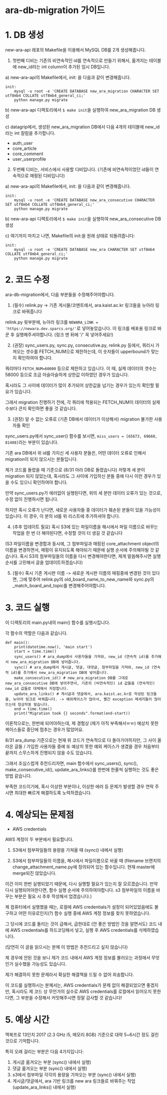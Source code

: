 # ara-db-migration 가이드

# 1. DB 생성
new-ara-api 레포의 Makefile을 이용해서 MySQL DB를 2개 생성해줍니다.

1. 첫번째 디비는 기존의 비연속적인 id를 연속적으로 만들기 위해서, 옮겨지는 테이블에 new_id라는 int column이 추가된 임시 DB입니다.

a) new-ara-api의 Makefile에서, init: 을 다음과 같이 변경해줍니다.

```
init:
	mysql -u root -e 'CREATE DATABASE new_ara_migration CHARACTER SET utf8mb4 COLLATE utf8mb4_general_ci;'
	python manage.py migrate
```

b) new-ara-api 디렉토리에서 `$ make init`을 실행하여 new_ara_migration DB 생성

c) datagrip에서, 생성된 new_ara_migration DB에서 다음 4개의 테이블에 new_id라는 int 칼럼을 추가합니다.
- auth_user
- core_article
- core_comment
- user_userprofile

2. 두번째 디비는, 서비스에서 사용할 디비입니다. (기존에 비연속적이었던 id들이 연속적으로 매핑된 디비입니다)

a) new-ara-api의 Makefile에서, init: 을 다음과 같이 변경해줍니다.
```
init:
	mysql -u root -e 'CREATE DATABASE new_ara_consecutive CHARACTER SET utf8mb4 COLLATE utf8mb4_general_ci;'
	python manage.py migrate
```
b) new-ara-api 디렉토리에서 `$ make init`을 실행하여 new_ara_consecutive DB 생성

c) 여기까지 마치고 나면, Makefile의 init:을 원래 상태로 되돌려줍니다:
```
init:
	mysql -u root -e 'CREATE DATABASE new_ara CHARACTER SET utf8mb4 COLLATE utf8mb4_general_ci;'
	python manage.py migrate
```

# 2. 코드 수정
ara-db-migration에서, 다음 부분들을 수정해주어야합니다.

1. (필수) relink.py -> 기존 게시물/코멘트에서, ara.kaist.ac.kr 링크들을 뉴아라 링크로 바꿔줍니다

relink.py 윗부분에, 뉴아라 링크를 `NEWARA_LINK = 'https://newara.dev.sparcs.org/'`로 넣어놓았습니다.
이 링크를 배포용 링크로 바꾼 후 실행해주셔야합니다. (링크 맨 뒤에 '/' 꼭 넣어주세요!)

2. (권장) sync_users.py, sync.py, consecutive.py, relink.py 등에서, 쿼리시 가져오는 갯수를 FETCH_NUM으로 제한하는데, 이 숫자들이 upperbound가 맞는지 확인하여야 합니다.

쿼리마다 `FETCH_NUM=60000` 등으로 제한하고 있습니다. 이 때, 실제 데이터의 갯수는 58000 등으로 조금 아슬아슬하게 상한값 이하였던 경우가 있습니다.

혹시라도 그 사이에 데이터가 많이 추가되어 상한값을 넘기는 경우가 있는지 확인할 필요가 있습니다.

그래서 migration 진행하기 전에, 각 쿼리에 적용되는 FETCH_NUM이 데이터의 실제 수보다 큰지 확인하면 좋을 것 같습니다.

3. (권장) 알 수 없는 오류로 (기존 DB에서 데이터가 이상해서) migration 불가한 사용자들 확인

sync_users.py에서 sync_user() 함수를 보시면, `miss_users = [65673, 69660, 81408]`라는 부분이 있습니다.

기존 ara DB에서 위 id를 가지신 세 사용자 분들은, 어떤 데이터 오류로 인해서 migration이 되지 않으시는 분들입니다.

제가 코드를 돌렸을 때 기준으로 (8/31 아라 DB로 돌렸습니다) 저렇게 세 분이 migration 되지 않았는데, 혹시라도 그 사이에 가입하신 분들 중에 다시 이런 경우가 있을 수도 있으니 확인하여야 합니다.

만약 sync_users.py가 에러없이 실행된다면, 위의 세 분만 데이터 오류가 있는 것으로, 수정 없이 진행하시면 됩니다.

하지만 혹시 오류가 난다면, 새로운 사용자들 중 데이터가 훼손된 분들이 있을 가능성이 있습니다. 이 경우, 이 분의 id를 위 리스트에 추가하셔야 합니다. 

4. (추후 업데이트 필요) 혹시 S3에 있는 파일이름을 해시에서 파일 이름으로 바꾸는 작업을 한 번 더 해야된다면, 수정할 것이 더 생길 것 같습니다 

(S3 파일이름을 변경함과 동시에, 그 첨부파일과 매핑된 core_attachment object의 이름을 변경하면서, 매핑이 유지되도록 해야되기 때문에 실행 순서에 주의해야될 것 같습니다. 
혹시 S3의 첨부파일들의 이름을 다시 변경해야한다면, 제게 말씀해주시면 실행 순서를 고민해서 글을 업데이트하겠습니다)

5. (필수) 혹시 기존 게시판 이름 -> 새로운 게시판 이름의 매핑중에 변경된 것이 있다면, 그에 맞추어 relink.py의 old_board_name_to_new_name와 sync.py의 _match_board_and_topic를 변경해주어야합니다.

# 3. 코드 실행

이 디렉토리의 main.py내의 main() 함수를 실행시킵니다.

각 함수의 역할은 다음과 같습니다.

```
def main():
    print(datetime.now(), 'main start')
    start = time.time()
    sync_users() # ara_dump에서 사용자들을 가져와, new_id (연속적 id)를 추가해서 new_ara_migration DB에 넣어줍니다.
    sync() # ara_dump에서 게시글, 댓글, 대댓글, 첨부파일을 가져와, new_id (연속적 id)를 추가해서 new_ara_migration DB에 넣어줍니다.
    make_consecutive_id() # new_ara_migration DB를 그대로 new_ara_consecutive DB에 넣어주면서, 기존의 (비연속적인) id 값들을 (연속적인) new_id 값들로 대체해서 저장합니다.
    update_ara_links() # 게시글과 댓글에서, ara.kaist.ac.kr로 작성된 링크들을, 뉴아라 링크로 바꿔줍니다. -> 예외케이스가 많아서, 빨간 exception 메세지들이 많이 뜨는데 정상작동 맞습니다.
    end = time.time()
    print("Migration took {} seconds".format(end-start))

```

이론적으로는, 한번에 되어야하는데, 제 경험상 (제가 아직 부족해서ㅠㅠ) 예상치 못한 케이스들로 중단에 멈추는 경우가 많았어요.

8/31 ara_dump 기준으로는 현재 위 코드가 연속적으로 다 돌아가야하지만, 그 사이 올라온 글들 / 가입한 사용자들 중에 또 예상치 못한 예외 케이스가 생겼을 경우 처음부터 끝까지 스무스하게 진행되지 않을 수도 있습니다.

그래서 조심스럽게 추천드리자면, main 함수에서 sync_users(), sync(), make_consecutive_id(), update_ara_links()를 한번에 한줄씩 실행하는 것도 좋은 방법 같습니다.

부족한 코드이기에, 혹시 이상한 부분이나, 이상한 에러 등 문제가 발생할 경우 연락 주시면 최대한 빠르게 해결하도록 노력하겠습니다.


# 4. 예상되는 문제점
- AWS credentials

AWS 계정이 두 부분에서 필요합니다.

1. S3에서 첨부파일들의 용량을 가져올 때 (sync() 내에서 실행)

2. S3에서 첨부파일들의 이름을, 해시에서 파일이름으로 바꿀 때 (filename 브랜치의 change_attachment_name.py에 정의되어 있는 함수입니다. 현재 master에 merge되진 않았습니다. 

이건 이미 한번 실행되었기 때문에, 다시 실행할 필요가 있는지 잘 모르겠습니다. 만약 다시 실행되어야한다면, 함수 실행 순서에 주의하여야합니다. s3 첨부파일의 이름을 바꾸는 부분은 필요 시 추후 작성해서 업겠습니다.)

제 컴퓨터에서 실행했을 때는, 로컬에 AWS credentials가 설정이 되어있었음에도 불구하고 어떤 이유로인지(?) 함수 실행 중에 AWS 계정 정보를 찾지 못하였습니다.

그 당시에 코드를 돌리는 것이 급해서, 급한대로 (안 좋은 방법인 것을 알면서도) 코드 내에 AWS credentials를 하드코딩해서 넣고, 실행 후 AWS credentials를 삭제하였습니다. 

(당연히 이 글을 읽으시는 분께 이 방법은 추천드리고 싶지 않습니다)

제 경우에 안된 것을 보니 제가 코드 내에서 AWS 계정 정보를 불러오는 과정에서 무엇인가 실수했을 가능성도 있습니다.

제가 해결하지 못한 문제라서 확실한 해결책을 드릴 수 없어 죄송합니다.

이 코드를 실행하시는 분께서는, AWS credentials가 문제 없이 해결되었으면 좋겠지만, 혹시라도 제 코드 상 무언가의 실수로 AWS credentials를 로컬에서 읽어오지 못한다면, 그 부분을 수정해서 커밋해주시면 정말 감사할 것 같습니다!


# 5. 예상 시간

맥북프로 13인치 2017 (2.3 GHz i5, 메모리 8GB) 기준으로 대략 5~6시간 정도 걸린 것으로 기억합니다.

특히 오래 걸리는 부분은 다음 4가지입니다: 
1) 게시글 옮겨오는 부분 (sync() 내에서 실행)
2) 댓글 옮겨오는 부분 (sync() 내에서 실행)
3) s3에서 첨부파일 각각의 용량을 가져오는 부분 (sync() 내에서 실행)
4) 게시글/댓글에서, ara 기반 링크를 new ara 링크들로 바꿔주는 작업 (update_ara_links() 내에서 실행)

